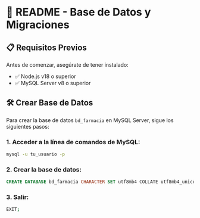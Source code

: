 # 💾 README - Base de Datos y Migraciones

## 📋 Requisitos Previos

Antes de comenzar, asegúrate de tener instalado:

- ✅ Node.js v18 o superior
- ✅ MySQL Server v8 o superior

## 🛠️ Crear Base de Datos

Para crear la base de datos `bd_farmacia` en MySQL Server, sigue los siguientes pasos:

### 1. Acceder a la línea de comandos de MySQL:
```bash
mysql -u tu_usuario -p
```

### 2. Crear la base de datos:
```sql
CREATE DATABASE bd_farmacia CHARACTER SET utf8mb4 COLLATE utf8mb4_unicode_ci;
```

### 3. Salir:
```bash
EXIT;
```
